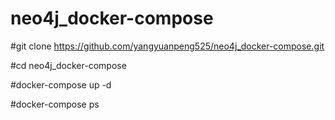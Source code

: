 # neo4j_docker-compose
>
#git clone https://github.com/yangyuanpeng525/neo4j_docker-compose.git
>
#cd neo4j_docker-compose 
>
#docker-compose up -d
>
#docker-compose ps
